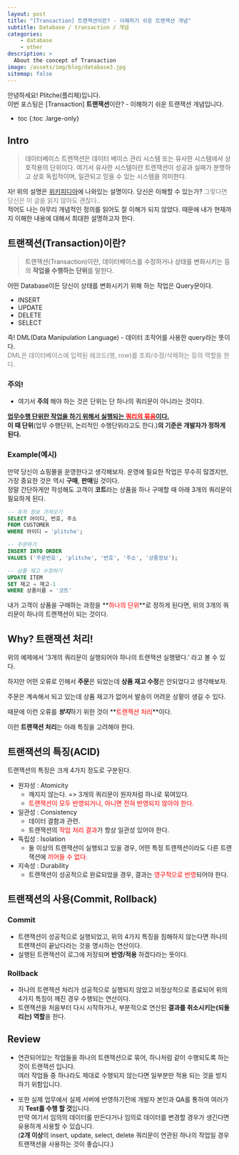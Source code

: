```yaml
---
layout: post
title: "[Transaction] 트랜잭션이란? - 이해하기 쉬운 트랜잭션 개념"
subtitle: Database / transaction / 개념
categories:
    - database
    - other
description: >
  About the concept of Transaction
image: /assets/img/blog/database3.jpg
sitemap: false
---
```


안녕하세요! Plitche(플리체)입니다.  
이번 포스팅은 [Transaction] **트랜잭션**이란? - 이해하기 쉬운 트랜잭션 개념입니다.

* toc
{:toc .large-only}

## Intro
> 데이터베이스 트랜잭션은 데이터 베이스 관리 시스템 또는 유사한 시스템에서 상호작용의 단위이다. 여기서 유사한 시스템이란 트랜잭션이 성공과 실패가 분명하고 상호 독립적이며, 일관되고 믿을 수 있는 시스템을 의미한다.

자! 위의 설명은 [위키피디아](https://ko.wikipedia.org/wiki/%EB%8D%B0%EC%9D%B4%ED%84%B0%EB%B2%A0%EC%9D%B4%EC%8A%A4_%ED%8A%B8%EB%9E%9C%EC%9E%AD%EC%85%98)에 나와있는 설명이다. 당신은 이해할 수 있는가? <font color="gray">그렇다면 당신은 이 글을 읽지 않아도 괜찮다..</font>  
적어도 나는 아무리 개념적인 정의를 읽어도 잘 이해가 되지 않았다. 때문에 내가 현재까지 이해한 내용에 대해서 최대한 설명하고자 한다.  

## 트랜잭션(Transaction)이란?
> 트랜잭션(Transaction)이란, 데이터베이스를 수정하거나 상태를 변화시키는 등의 **작업을 수행하는 단위**를 말한다.

어떤 Database이든 당신이 상태를 변화시키기 위해 하는 작업은 Query문이다.  

* INSERT
* UPDATE
* DELETE
* SELECT

즉! DML(Data Manipulation Language) - 데이터 조작어를 사용한 query라는 뜻이다.  
<font color="gray">DML은 데이터베이스에 입력된 레코드(행, row)를 조회/수정/삭제하는 등의 역할을 한다.</font>

### 주의!
* 여기서 **주의** 해야 하는 것은 단위는 단 하나의 쿼리문이 아니라는 것이다.  

**<U>업무수행 단위란 작업을 하기 위해서 실행되는 <font color="red">쿼리의 묶음</font>이다.</U>**  
**이 때 단위**(업무 수행단위, 논리적인 수행단위라고도 한다.)**의 기준은 개발자가 정하게 된다.**  

### Example(예시)
만약 당신이 쇼핑몰을 운영한다고 생각해보자. 운영에 필요한 작업은 무수히 많겠지만, 가장 중요한 것은 역시 **구매**, **판매**일 것이다.  
정말 간단하게만 작성해도 고객이 **코트**라는 상품을 하나 구매할 때 아래 3개의 쿼리문이 필요하게 된다.

```sql
-- 유저 정보 가져오기
SELECT 아이디, 번호, 주소
FROM CUSTOMER 
WHERE 아이디 = 'plitche';

-- 주문하기
INSERT INTO ORDER
VALUES ('주문번호', 'plitche', '번호', '주소', '상품정보');

-- 상품 재고 수정하기
UPDATE ITEM 
SET 재고 = 재고-1
WHERE 상품이름 = '코트'
```

내가 고객이 상품을 구매하는 과정을 **<font color="red">하나의 단위</font>**로 정하게 된다면, 위의 3개의 쿼리문이 하나의 트랜잭션이 되는 것이다.

## Why? 트랜잭션 처리!
위의 예제에서 '3개의 쿼리문이 실행되어야 하나의 트랜잭션 실행됐다.' 라고 볼 수 있다.  

하지만 어떤 오류로 인해서 **주문**은 되었는데 **상품 재고 수정**은 안되었다고 생각해보자.  

주문은 계속해서 되고 있는데 상품 재고가 없어서 발송이 어려운 상황이 생길 수 있다.  

때문에 이런 오류를 ***방지***하기 위한 것이 **<font color="red">트랜잭션 처리</font>**이다.  

이런 **트랜잭션 처리**는 아래 특징을 고려해야 한다.

## 트랜잭션의 특징(ACID)
트랜잭션의 특징은 크게 4가지 정도로 구분된다.
* 원자성 : Atomicity
  - 깨지지 않는다. => 3개의 쿼리문이 원자처럼 하나로 묶여있다.
  - <font color="red">트랜잭션이 모두 반영되거나, 아니면 전혀 반영되지 않아야 한다.</font>
* 일관성 : Consistency
  - 데이터 결함과 관련.
  - 트랜잭션의  <font color="red">작업 처리 결과</font>가 항상 일관성 있어야 한다.
* 독립성 : Isolation
  - 둘 이상의 트랜잭션이 실행되고 있을 경우, 어떤 특정 트랜잭션이라도 다른 트랜잭션에  <font color="red">끼어들 수 없다.</font>
* 지속성 : Durability
  - 트랜잭션이 성공적으로 완료되었을 경우, 결과는  <font color="red">영구적으로 반영</font>되어야 한다.

## 트랜잭션의 사용(Commit, Rollback)
### Commit
* 트랜잭션이 성공적으로 실행되었고, 위의 4가지 특징을 침해하지 않는다면 하나의 트랜잭션이 끝났다라는 것을 명시하는 연산이다.
* 실행된 트랜잭션이 로그에 저장되며 **반영/적용** 하겠다라는 뜻이다.

### Rollback
* 하나의 트랜잭션 처리가 성공적으로 실행되지 않았고 비정상적으로 종료되어 위의 4가지 특징이 깨진 경우 수행되는 연산이다.
* 트랜잭션을 처음부터 다시 시작하거나, 부분적으로 연산된 **결과를 취소시키는(되돌리는) 역할**을 한다.

## Review
* 연관되어있는 작업들을 하나의 트랜잭션으로 묶어, 하나처럼 같이 수행되도록 하는 것이 트랜잭션 입니다.  
여러 작업들 중 하나라도 제대로 수행되지 않는다면 일부분만 적용 되는 것을 방지하기 위함입니다.

* 또한 실제 업무에서 실제 서버에 반영하기전에 개발자 본인과 QA를 통하여 여러가지 **Test를 수행 할 것**입니다.  
만약 여기서 임의의 데이터를 만든다거나 임의로 데이터를 변경할 경우가 생긴다면 유용하게 사용할 수 있습니다.  
(**2개 이상**의 insert, update, select, delete 쿼리문이 연관된 하나의 작업일 경우 트랜잭션을 사용하는 것이 좋습니다.)
